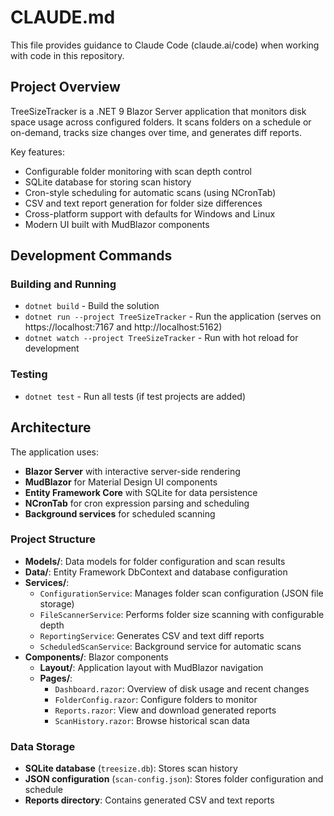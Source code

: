 # CLAUDE.md

This file provides guidance to Claude Code (claude.ai/code) when working with code in this repository.

## Project Overview

TreeSizeTracker is a .NET 9 Blazor Server application that monitors disk space usage across configured folders. It scans folders on a schedule or on-demand, tracks size changes over time, and generates diff reports.

Key features:
- Configurable folder monitoring with scan depth control
- SQLite database for storing scan history
- Cron-style scheduling for automatic scans (using NCronTab)
- CSV and text report generation for folder size differences
- Cross-platform support with defaults for Windows and Linux
- Modern UI built with MudBlazor components

## Development Commands

### Building and Running
- `dotnet build` - Build the solution
- `dotnet run --project TreeSizeTracker` - Run the application (serves on https://localhost:7167 and http://localhost:5162)
- `dotnet watch --project TreeSizeTracker` - Run with hot reload for development

### Testing
- `dotnet test` - Run all tests (if test projects are added)

## Architecture

The application uses:
- **Blazor Server** with interactive server-side rendering
- **MudBlazor** for Material Design UI components
- **Entity Framework Core** with SQLite for data persistence
- **NCronTab** for cron expression parsing and scheduling
- **Background services** for scheduled scanning

### Project Structure

- **Models/**: Data models for folder configuration and scan results
- **Data/**: Entity Framework DbContext and database configuration
- **Services/**: 
  - `ConfigurationService`: Manages folder scan configuration (JSON file storage)
  - `FileScannerService`: Performs folder size scanning with configurable depth
  - `ReportingService`: Generates CSV and text diff reports
  - `ScheduledScanService`: Background service for automatic scans
- **Components/**: Blazor components
  - **Layout/**: Application layout with MudBlazor navigation
  - **Pages/**: 
    - `Dashboard.razor`: Overview of disk usage and recent changes
    - `FolderConfig.razor`: Configure folders to monitor
    - `Reports.razor`: View and download generated reports
    - `ScanHistory.razor`: Browse historical scan data

### Data Storage

- **SQLite database** (`treesize.db`): Stores scan history
- **JSON configuration** (`scan-config.json`): Stores folder configuration and schedule
- **Reports directory**: Contains generated CSV and text reports